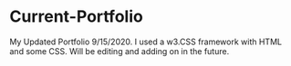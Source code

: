 # Current-Portfolio
My Updated Portfolio 9/15/2020.
I used a w3.CSS framework with HTML and some CSS.
Will be editing and adding on in the future.